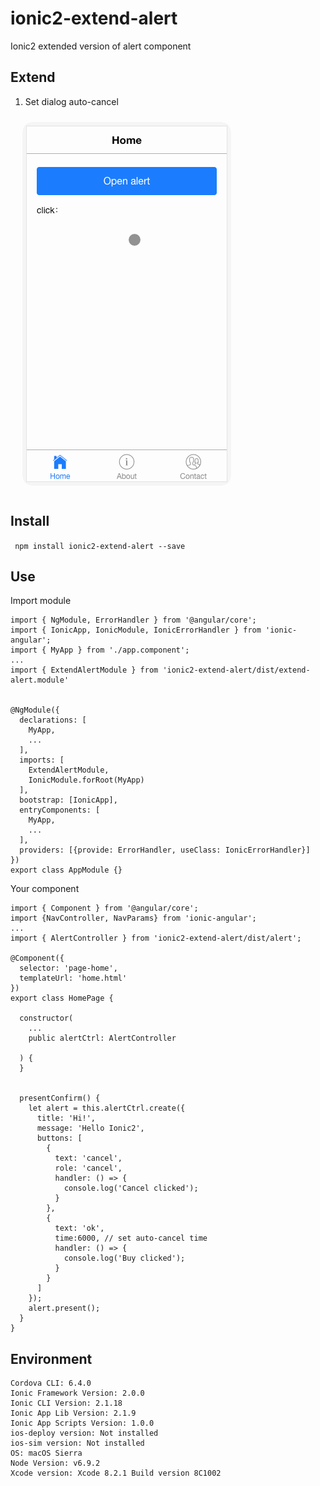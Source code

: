 # ionic2-extend-alert
Ionic2 extended version of alert component

## Extend
1. Set dialog auto-cancel

![](https://github.com/HsuanXyz/hsuan.github.io/blob/master/assets/ionic2-extend-alert/alert-demo1.gif?raw=true)

## Install
` npm install ionic2-extend-alert --save`

## Use
Import module
```
import { NgModule, ErrorHandler } from '@angular/core';
import { IonicApp, IonicModule, IonicErrorHandler } from 'ionic-angular';
import { MyApp } from './app.component';
...
import { ExtendAlertModule } from 'ionic2-extend-alert/dist/extend-alert.module'


@NgModule({
  declarations: [
    MyApp,
    ...
  ],
  imports: [
    ExtendAlertModule,
    IonicModule.forRoot(MyApp)
  ],
  bootstrap: [IonicApp],
  entryComponents: [
    MyApp,
    ...
  ],
  providers: [{provide: ErrorHandler, useClass: IonicErrorHandler}]
})
export class AppModule {}
```
Your component

```
import { Component } from '@angular/core';
import {NavController, NavParams} from 'ionic-angular';
...
import { AlertController } from 'ionic2-extend-alert/dist/alert';

@Component({
  selector: 'page-home',
  templateUrl: 'home.html'
})
export class HomePage {

  constructor(
    ...
    public alertCtrl: AlertController

  ) {
  }


  presentConfirm() {
    let alert = this.alertCtrl.create({
      title: 'Hi!',
      message: 'Hello Ionic2',
      buttons: [
        {
          text: 'cancel',
          role: 'cancel',
          handler: () => {
            console.log('Cancel clicked');
          }
        },
        {
          text: 'ok',
          time:6000, // set auto-cancel time
          handler: () => {
            console.log('Buy clicked');
          }
        }
      ]
    });
    alert.present();
  }
}
```

## Environment
```
Cordova CLI: 6.4.0
Ionic Framework Version: 2.0.0
Ionic CLI Version: 2.1.18
Ionic App Lib Version: 2.1.9
Ionic App Scripts Version: 1.0.0
ios-deploy version: Not installed
ios-sim version: Not installed
OS: macOS Sierra
Node Version: v6.9.2
Xcode version: Xcode 8.2.1 Build version 8C1002
```
